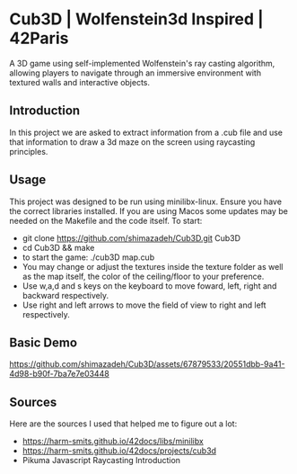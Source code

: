 # Cub3D | Wolfenstein3d Inspired | 42Paris
A 3D game using self-implemented Wolfenstein's ray casting algorithm, allowing players to navigate through an immersive environment 
with textured walls and interactive objects.

## Introduction
In this project we are asked to extract information from a .cub file and use that information to draw a 3d maze on the screen using 
raycasting principles.

## Usage
This project was designed to be run using minilibx-linux. Ensure you have the correct libraries installed. If you are using Macos some updates may be needed
on the Makefile and the code itself. To start:
- git clone https://github.com/shimazadeh/Cub3D.git Cub3D
- cd Cub3D && make
- to start the game: ./cub3D map.cub
- You may change or adjust the textures inside the texture folder as well as the map itself, the color of the ceiling/floor to your preference.
- Use w,a,d and s keys on the keyboard to move foward, left, right and backward respectively.
- Use right and left arrows to move the field of view to right and left respectively.
  
## Basic Demo

https://github.com/shimazadeh/Cub3D/assets/67879533/20551dbb-9a41-4d98-b90f-7ba7e7e03448


## Sources
Here are the sources I used that helped me to figure out a lot:
- https://harm-smits.github.io/42docs/libs/minilibx
- https://harm-smits.github.io/42docs/projects/cub3d
- Pikuma Javascript Raycasting Introduction
